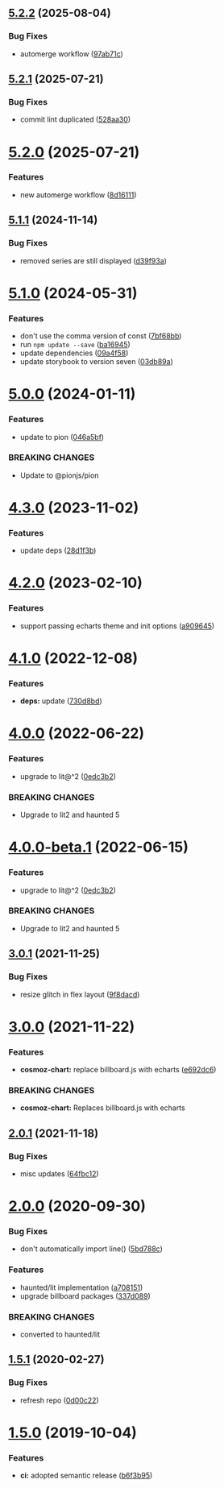 ## [5.2.2](https://github.com/Neovici/cosmoz-charts/compare/v5.2.1...v5.2.2) (2025-08-04)


### Bug Fixes

* automerge workflow ([97ab71c](https://github.com/Neovici/cosmoz-charts/commit/97ab71c70641e96452b03d05b669b615d65809d1))

## [5.2.1](https://github.com/Neovici/cosmoz-charts/compare/v5.2.0...v5.2.1) (2025-07-21)


### Bug Fixes

* commit lint duplicated ([528aa30](https://github.com/Neovici/cosmoz-charts/commit/528aa3079605e5c463ba6152915a68f3a8dc3875))

# [5.2.0](https://github.com/Neovici/cosmoz-charts/compare/v5.1.1...v5.2.0) (2025-07-21)


### Features

* new automerge workflow ([8d16111](https://github.com/Neovici/cosmoz-charts/commit/8d16111739f98a3897bc61882c29b73851b88cbe))

## [5.1.1](https://github.com/Neovici/cosmoz-charts/compare/v5.1.0...v5.1.1) (2024-11-14)


### Bug Fixes

* removed series are still displayed ([d39f93a](https://github.com/Neovici/cosmoz-charts/commit/d39f93a9eaec9c302d876e4dd8f1294983a43e72))

# [5.1.0](https://github.com/Neovici/cosmoz-charts/compare/v5.0.0...v5.1.0) (2024-05-31)


### Features

* don't use the comma version of const ([7bf68bb](https://github.com/Neovici/cosmoz-charts/commit/7bf68bb5c08e2983ffb9d593d8059269faa84d69))
* run `npm update --save` ([ba16945](https://github.com/Neovici/cosmoz-charts/commit/ba16945719ff84ef23bae60066fe5ba01b645e26))
* update dependencies ([09a4f58](https://github.com/Neovici/cosmoz-charts/commit/09a4f5832aea9eb89b1e0ec07022468ed11b683d))
* update storybook to version seven ([03db89a](https://github.com/Neovici/cosmoz-charts/commit/03db89af88e724be3d8249a9075a4ba88c0948f0))

# [5.0.0](https://github.com/Neovici/cosmoz-charts/compare/v4.3.0...v5.0.0) (2024-01-11)


### Features

* update to pion ([046a5bf](https://github.com/Neovici/cosmoz-charts/commit/046a5bff6e865df1f644f3f72ce1c5a56cec8561))


### BREAKING CHANGES

* Update to @pionjs/pion

# [4.3.0](https://github.com/Neovici/cosmoz-charts/compare/v4.2.0...v4.3.0) (2023-11-02)


### Features

* update deps ([28d1f3b](https://github.com/Neovici/cosmoz-charts/commit/28d1f3bd656a50707b52c4fa78a949ccbe6ef428))

# [4.2.0](https://github.com/Neovici/cosmoz-charts/compare/v4.1.0...v4.2.0) (2023-02-10)


### Features

* support passing echarts theme and init options ([a909645](https://github.com/Neovici/cosmoz-charts/commit/a909645c8121cf4c9ee2ed813c6f0e3b869e7407))

# [4.1.0](https://github.com/Neovici/cosmoz-charts/compare/v4.0.0...v4.1.0) (2022-12-08)


### Features

* **deps:** update ([730d8bd](https://github.com/Neovici/cosmoz-charts/commit/730d8bdec6cb32bcc7b14bee659035e7da376fd7))

# [4.0.0](https://github.com/Neovici/cosmoz-charts/compare/v3.0.1...v4.0.0) (2022-06-22)


### Features

* upgrade to lit@^2 ([0edc3b2](https://github.com/Neovici/cosmoz-charts/commit/0edc3b23110e1aebd399d5d466f924fdba49fc8e))


### BREAKING CHANGES

* Upgrade to lit2 and haunted 5

# [4.0.0-beta.1](https://github.com/Neovici/cosmoz-charts/compare/v3.0.1...v4.0.0-beta.1) (2022-06-15)


### Features

* upgrade to lit@^2 ([0edc3b2](https://github.com/Neovici/cosmoz-charts/commit/0edc3b23110e1aebd399d5d466f924fdba49fc8e))


### BREAKING CHANGES

* Upgrade to lit2 and haunted 5

## [3.0.1](https://github.com/Neovici/cosmoz-charts/compare/v3.0.0...v3.0.1) (2021-11-25)


### Bug Fixes

* resize glitch in flex layout ([9f8dacd](https://github.com/Neovici/cosmoz-charts/commit/9f8dacde977b14dc22d532128763f173b1f41703))

# [3.0.0](https://github.com/Neovici/cosmoz-charts/compare/v2.0.1...v3.0.0) (2021-11-22)


### Features

* **cosmoz-chart:** replace billboard.js with echarts ([e692dc6](https://github.com/Neovici/cosmoz-charts/commit/e692dc67d6e3e6a53378af9ee452ba04f9d6785f))


### BREAKING CHANGES

* **cosmoz-chart:** Replaces billboard.js with echarts

## [2.0.1](https://github.com/Neovici/cosmoz-charts/compare/v2.0.0...v2.0.1) (2021-11-18)


### Bug Fixes

* misc updates ([64fbc12](https://github.com/Neovici/cosmoz-charts/commit/64fbc122f57ad08b3d2268fb62781bde6eb823eb))

# [2.0.0](https://github.com/Neovici/cosmoz-charts/compare/v1.5.1...v2.0.0) (2020-09-30)


### Bug Fixes

* don't automatically import line() ([5bd788c](https://github.com/Neovici/cosmoz-charts/commit/5bd788cbbfb309c7be73e22465f591c5292acb7e))


### Features

* haunted/lit implementation ([a708151](https://github.com/Neovici/cosmoz-charts/commit/a70815121c53ce18b170bdd3082ca59b8e5ab00b))
* upgrade billboard packages ([337d089](https://github.com/Neovici/cosmoz-charts/commit/337d089ade6c4933372d0d5a24b57f0c91566843))


### BREAKING CHANGES

* converted to haunted/lit

## [1.5.1](https://github.com/Neovici/cosmoz-charts/compare/v1.5.0...v1.5.1) (2020-02-27)


### Bug Fixes

* refresh repo ([0d00c22](https://github.com/Neovici/cosmoz-charts/commit/0d00c2250f97594a31cbfebf5244b4f40a2bc884))

# [1.5.0](https://github.com/Neovici/cosmoz-charts/compare/v1.4.0...v1.5.0) (2019-10-04)


### Features

* **ci:** adopted semantic release ([b6f3b95](https://github.com/Neovici/cosmoz-charts/commit/b6f3b95))
